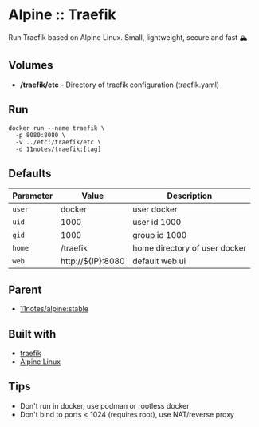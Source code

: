 # Alpine :: Traefik
Run Traefik based on Alpine Linux. Small, lightweight, secure and fast 🏔️

## Volumes
* **/traefik/etc** - Directory of traefik configuration (traefik.yaml)

## Run
```shell
docker run --name traefik \
  -p 8080:8080 \
  -v ../etc:/traefik/etc \
  -d 11notes/traefik:[tag]
```

## Defaults
| Parameter | Value | Description |
| --- | --- | --- |
| `user` | docker | user docker |
| `uid` | 1000 | user id 1000 |
| `gid` | 1000 | group id 1000 |
| `home` | /traefik | home directory of user docker |
| `web` | http://${IP}:8080 | default web ui |

## Parent
* [11notes/alpine:stable](https://github.com/11notes/docker-alpine)

## Built with
* [traefik](https://traefik.io/traefik)
* [Alpine Linux](https://alpinelinux.org)

## Tips
* Don't run in docker, use podman or rootless docker
* Don't bind to ports < 1024 (requires root), use NAT/reverse proxy